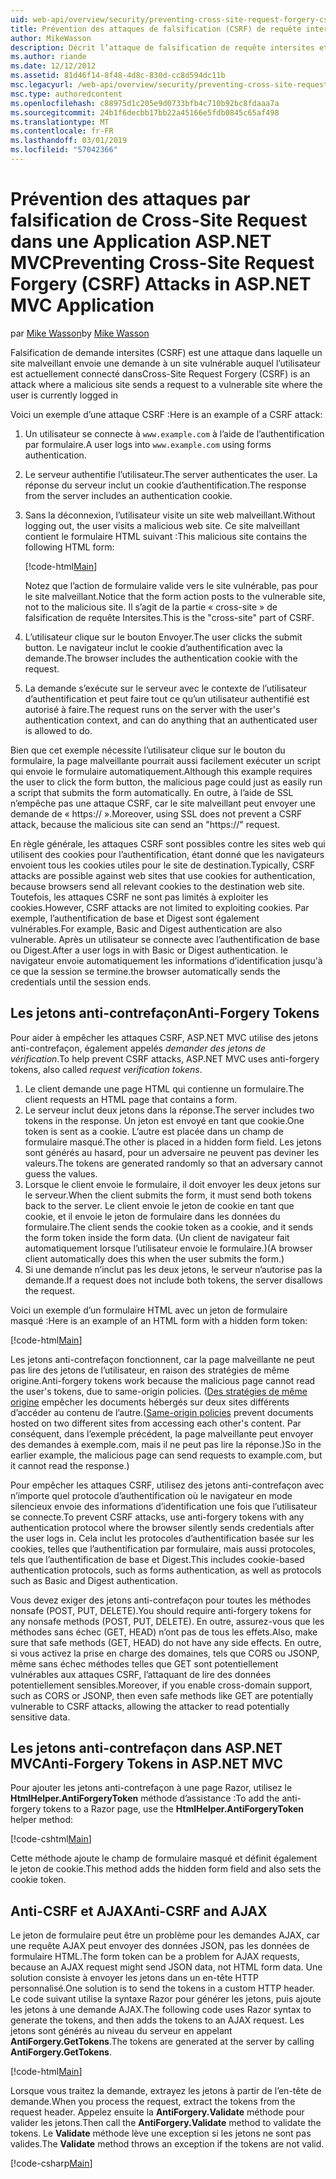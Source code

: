```yaml
---
uid: web-api/overview/security/preventing-cross-site-request-forgery-csrf-attacks
title: Prévention des attaques de falsification (CSRF) de requête intersites dans ASP.NET MVC
author: MikeWasson
description: Décrit l’attaque de falsification de requête intersites et comment implémenter les mesures anti-CSRF dans ASP.NET Web MVC.
ms.author: riande
ms.date: 12/12/2012
ms.assetid: 81d46f14-8f48-4d8c-830d-cc8d594dc11b
msc.legacyurl: /web-api/overview/security/preventing-cross-site-request-forgery-csrf-attacks
msc.type: authoredcontent
ms.openlocfilehash: c88975d1c205e9d0733bfb4c710b92bc8fdaaa7a
ms.sourcegitcommit: 24b1f6decbb17bb22a45166e5fdb0845c65af498
ms.translationtype: MT
ms.contentlocale: fr-FR
ms.lasthandoff: 03/01/2019
ms.locfileid: "57042366"
---
```

<a name="preventing-cross-site-request-forgery-csrf-attacks-in-aspnet-mvc-application"></a><span data-ttu-id="11882-103">Prévention des attaques par falsification de Cross-Site Request dans une Application ASP.NET MVC</span><span class="sxs-lookup"><span data-stu-id="11882-103">Preventing Cross-Site Request Forgery (CSRF) Attacks in ASP.NET MVC Application</span></span>
====================
<span data-ttu-id="11882-104">par [Mike Wasson](https://github.com/MikeWasson)</span><span class="sxs-lookup"><span data-stu-id="11882-104">by [Mike Wasson](https://github.com/MikeWasson)</span></span>

<span data-ttu-id="11882-105">Falsification de demande intersites (CSRF) est une attaque dans laquelle un site malveillant envoie une demande à un site vulnérable auquel l’utilisateur est actuellement connecté dans</span><span class="sxs-lookup"><span data-stu-id="11882-105">Cross-Site Request Forgery (CSRF) is an attack where a malicious site sends a request to a vulnerable site where the user is currently logged in</span></span>

<span data-ttu-id="11882-106">Voici un exemple d’une attaque CSRF :</span><span class="sxs-lookup"><span data-stu-id="11882-106">Here is an example of a CSRF attack:</span></span>

1. <span data-ttu-id="11882-107">Un utilisateur se connecte à `www.example.com` à l’aide de l’authentification par formulaire.</span><span class="sxs-lookup"><span data-stu-id="11882-107">A user logs into `www.example.com` using forms authentication.</span></span>
2. <span data-ttu-id="11882-108">Le serveur authentifie l’utilisateur.</span><span class="sxs-lookup"><span data-stu-id="11882-108">The server authenticates the user.</span></span> <span data-ttu-id="11882-109">La réponse du serveur inclut un cookie d’authentification.</span><span class="sxs-lookup"><span data-stu-id="11882-109">The response from the server includes an authentication cookie.</span></span>
3. <span data-ttu-id="11882-110">Sans la déconnexion, l’utilisateur visite un site web malveillant.</span><span class="sxs-lookup"><span data-stu-id="11882-110">Without logging out, the user visits a malicious web site.</span></span> <span data-ttu-id="11882-111">Ce site malveillant contient le formulaire HTML suivant :</span><span class="sxs-lookup"><span data-stu-id="11882-111">This malicious site contains the following HTML form:</span></span> 

    [!code-html[Main](preventing-cross-site-request-forgery-csrf-attacks/samples/sample1.html)]

    <span data-ttu-id="11882-112">Notez que l’action de formulaire valide vers le site vulnérable, pas pour le site malveillant.</span><span class="sxs-lookup"><span data-stu-id="11882-112">Notice that the form action posts to the vulnerable site, not to the malicious site.</span></span> <span data-ttu-id="11882-113">Il s’agit de la partie « cross-site » de falsification de requête Intersites.</span><span class="sxs-lookup"><span data-stu-id="11882-113">This is the "cross-site" part of CSRF.</span></span>
4. <span data-ttu-id="11882-114">L’utilisateur clique sur le bouton Envoyer.</span><span class="sxs-lookup"><span data-stu-id="11882-114">The user clicks the submit button.</span></span> <span data-ttu-id="11882-115">Le navigateur inclut le cookie d’authentification avec la demande.</span><span class="sxs-lookup"><span data-stu-id="11882-115">The browser includes the authentication cookie with the request.</span></span>
5. <span data-ttu-id="11882-116">La demande s’exécute sur le serveur avec le contexte de l’utilisateur d’authentification et peut faire tout ce qu’un utilisateur authentifié est autorisé à faire.</span><span class="sxs-lookup"><span data-stu-id="11882-116">The request runs on the server with the user's authentication context, and can do anything that an authenticated user is allowed to do.</span></span>

<span data-ttu-id="11882-117">Bien que cet exemple nécessite l’utilisateur clique sur le bouton du formulaire, la page malveillante pourrait aussi facilement exécuter un script qui envoie le formulaire automatiquement.</span><span class="sxs-lookup"><span data-stu-id="11882-117">Although this example requires the user to click the form button, the malicious page could just as easily run a script that submits the form automatically.</span></span> <span data-ttu-id="11882-118">En outre, à l’aide de SSL n’empêche pas une attaque CSRF, car le site malveillant peut envoyer une demande de « https:// ».</span><span class="sxs-lookup"><span data-stu-id="11882-118">Moreover, using SSL does not prevent a CSRF attack, because the malicious site can send an "https://" request.</span></span>

<span data-ttu-id="11882-119">En règle générale, les attaques CSRF sont possibles contre les sites web qui utilisent des cookies pour l’authentification, étant donné que les navigateurs envoient tous les cookies utiles pour le site de destination.</span><span class="sxs-lookup"><span data-stu-id="11882-119">Typically, CSRF attacks are possible against web sites that use cookies for authentication, because browsers send all relevant cookies to the destination web site.</span></span> <span data-ttu-id="11882-120">Toutefois, les attaques CSRF ne sont pas limités à exploiter les cookies.</span><span class="sxs-lookup"><span data-stu-id="11882-120">However, CSRF attacks are not limited to exploiting cookies.</span></span> <span data-ttu-id="11882-121">Par exemple, l’authentification de base et Digest sont également vulnérables.</span><span class="sxs-lookup"><span data-stu-id="11882-121">For example, Basic and Digest authentication are also vulnerable.</span></span> <span data-ttu-id="11882-122">Après un utilisateur se connecte avec l’authentification de base ou Digest.</span><span class="sxs-lookup"><span data-stu-id="11882-122">After a user logs in with Basic or Digest authentication.</span></span> <span data-ttu-id="11882-123">le navigateur envoie automatiquement les informations d’identification jusqu'à ce que la session se termine.</span><span class="sxs-lookup"><span data-stu-id="11882-123">the browser automatically sends the credentials until the session ends.</span></span>

## <a name="anti-forgery-tokens"></a><span data-ttu-id="11882-124">Les jetons anti-contrefaçon</span><span class="sxs-lookup"><span data-stu-id="11882-124">Anti-Forgery Tokens</span></span>

<span data-ttu-id="11882-125">Pour aider à empêcher les attaques CSRF, ASP.NET MVC utilise des jetons anti-contrefaçon, également appelés *demander des jetons de vérification*.</span><span class="sxs-lookup"><span data-stu-id="11882-125">To help prevent CSRF attacks, ASP.NET MVC uses anti-forgery tokens, also called *request verification tokens*.</span></span>

1. <span data-ttu-id="11882-126">Le client demande une page HTML qui contienne un formulaire.</span><span class="sxs-lookup"><span data-stu-id="11882-126">The client requests an HTML page that contains a form.</span></span>
2. <span data-ttu-id="11882-127">Le serveur inclut deux jetons dans la réponse.</span><span class="sxs-lookup"><span data-stu-id="11882-127">The server includes two tokens in the response.</span></span> <span data-ttu-id="11882-128">Un jeton est envoyé en tant que cookie.</span><span class="sxs-lookup"><span data-stu-id="11882-128">One token is sent as a cookie.</span></span> <span data-ttu-id="11882-129">L’autre est placée dans un champ de formulaire masqué.</span><span class="sxs-lookup"><span data-stu-id="11882-129">The other is placed in a hidden form field.</span></span> <span data-ttu-id="11882-130">Les jetons sont générés au hasard, pour un adversaire ne peuvent pas deviner les valeurs.</span><span class="sxs-lookup"><span data-stu-id="11882-130">The tokens are generated randomly so that an adversary cannot guess the values.</span></span>
3. <span data-ttu-id="11882-131">Lorsque le client envoie le formulaire, il doit envoyer les deux jetons sur le serveur.</span><span class="sxs-lookup"><span data-stu-id="11882-131">When the client submits the form, it must send both tokens back to the server.</span></span> <span data-ttu-id="11882-132">Le client envoie le jeton de cookie en tant que cookie, et il envoie le jeton de formulaire dans les données du formulaire.</span><span class="sxs-lookup"><span data-stu-id="11882-132">The client sends the cookie token as a cookie, and it sends the form token inside the form data.</span></span> <span data-ttu-id="11882-133">(Un client de navigateur fait automatiquement lorsque l’utilisateur envoie le formulaire.)</span><span class="sxs-lookup"><span data-stu-id="11882-133">(A browser client automatically does this when the user submits the form.)</span></span>
4. <span data-ttu-id="11882-134">Si une demande n’inclut pas les deux jetons, le serveur n’autorise pas la demande.</span><span class="sxs-lookup"><span data-stu-id="11882-134">If a request does not include both tokens, the server disallows the request.</span></span>

<span data-ttu-id="11882-135">Voici un exemple d’un formulaire HTML avec un jeton de formulaire masqué :</span><span class="sxs-lookup"><span data-stu-id="11882-135">Here is an example of an HTML form with a hidden form token:</span></span>

[!code-html[Main](preventing-cross-site-request-forgery-csrf-attacks/samples/sample2.html)]

<span data-ttu-id="11882-136">Les jetons anti-contrefaçon fonctionnent, car la page malveillante ne peut pas lire des jetons de l’utilisateur, en raison des stratégies de même origine.</span><span class="sxs-lookup"><span data-stu-id="11882-136">Anti-forgery tokens work because the malicious page cannot read the user's tokens, due to same-origin policies.</span></span> <span data-ttu-id="11882-137">([Des stratégies de même origine](http://www.w3.org/Security/wiki/Same_Origin_Policy) empêcher les documents hébergés sur deux sites différents d’accéder au contenu de l’autre.</span><span class="sxs-lookup"><span data-stu-id="11882-137">([Same-origin policies](http://www.w3.org/Security/wiki/Same_Origin_Policy) prevent documents hosted on two different sites from accessing each other's content.</span></span> <span data-ttu-id="11882-138">Par conséquent, dans l’exemple précédent, la page malveillante peut envoyer des demandes à exemple.com, mais il ne peut pas lire la réponse.)</span><span class="sxs-lookup"><span data-stu-id="11882-138">So in the earlier example, the malicious page can send requests to example.com, but it cannot read the response.)</span></span>

<span data-ttu-id="11882-139">Pour empêcher les attaques CSRF, utilisez des jetons anti-contrefaçon avec n’importe quel protocole d’authentification où le navigateur en mode silencieux envoie des informations d’identification une fois que l’utilisateur se connecte.</span><span class="sxs-lookup"><span data-stu-id="11882-139">To prevent CSRF attacks, use anti-forgery tokens with any authentication protocol where the browser silently sends credentials after the user logs in.</span></span> <span data-ttu-id="11882-140">Cela inclut les protocoles d’authentification basée sur les cookies, telles que l’authentification par formulaire, mais aussi protocoles, tels que l’authentification de base et Digest.</span><span class="sxs-lookup"><span data-stu-id="11882-140">This includes cookie-based authentication protocols, such as forms authentication, as well as protocols such as Basic and Digest authentication.</span></span>

<span data-ttu-id="11882-141">Vous devez exiger des jetons anti-contrefaçon pour toutes les méthodes nonsafe (POST, PUT, DELETE).</span><span class="sxs-lookup"><span data-stu-id="11882-141">You should require anti-forgery tokens for any nonsafe methods (POST, PUT, DELETE).</span></span> <span data-ttu-id="11882-142">En outre, assurez-vous que les méthodes sans échec (GET, HEAD) n’ont pas de tous les effets.</span><span class="sxs-lookup"><span data-stu-id="11882-142">Also, make sure that safe methods (GET, HEAD) do not have any side effects.</span></span> <span data-ttu-id="11882-143">En outre, si vous activez la prise en charge des domaines, tels que CORS ou JSONP, même sans échec méthodes telles que GET sont potentiellement vulnérables aux attaques CSRF, l’attaquant de lire des données potentiellement sensibles.</span><span class="sxs-lookup"><span data-stu-id="11882-143">Moreover, if you enable cross-domain support, such as CORS or JSONP, then even safe methods like GET are potentially vulnerable to CSRF attacks, allowing the attacker to read potentially sensitive data.</span></span>

## <a name="anti-forgery-tokens-in-aspnet-mvc"></a><span data-ttu-id="11882-144">Les jetons anti-contrefaçon dans ASP.NET MVC</span><span class="sxs-lookup"><span data-stu-id="11882-144">Anti-Forgery Tokens in ASP.NET MVC</span></span>

<span data-ttu-id="11882-145">Pour ajouter les jetons anti-contrefaçon à une page Razor, utilisez le **HtmlHelper.AntiForgeryToken** méthode d’assistance :</span><span class="sxs-lookup"><span data-stu-id="11882-145">To add the anti-forgery tokens to a Razor page, use the **HtmlHelper.AntiForgeryToken** helper method:</span></span>

[!code-cshtml[Main](preventing-cross-site-request-forgery-csrf-attacks/samples/sample3.cshtml)]

<span data-ttu-id="11882-146">Cette méthode ajoute le champ de formulaire masqué et définit également le jeton de cookie.</span><span class="sxs-lookup"><span data-stu-id="11882-146">This method adds the hidden form field and also sets the cookie token.</span></span>

## <a name="anti-csrf-and-ajax"></a><span data-ttu-id="11882-147">Anti-CSRF et AJAX</span><span class="sxs-lookup"><span data-stu-id="11882-147">Anti-CSRF and AJAX</span></span>

<span data-ttu-id="11882-148">Le jeton de formulaire peut être un problème pour les demandes AJAX, car une requête AJAX peut envoyer des données JSON, pas les données de formulaire HTML.</span><span class="sxs-lookup"><span data-stu-id="11882-148">The form token can be a problem for AJAX requests, because an AJAX request might send JSON data, not HTML form data.</span></span> <span data-ttu-id="11882-149">Une solution consiste à envoyer les jetons dans un en-tête HTTP personnalisé.</span><span class="sxs-lookup"><span data-stu-id="11882-149">One solution is to send the tokens in a custom HTTP header.</span></span> <span data-ttu-id="11882-150">Le code suivant utilise la syntaxe Razor pour générer les jetons, puis ajoute les jetons à une demande AJAX.</span><span class="sxs-lookup"><span data-stu-id="11882-150">The following code uses Razor syntax to generate the tokens, and then adds the tokens to an AJAX request.</span></span> <span data-ttu-id="11882-151">Les jetons sont générés au niveau du serveur en appelant **AntiForgery.GetTokens**.</span><span class="sxs-lookup"><span data-stu-id="11882-151">The tokens are generated at the server by calling **AntiForgery.GetTokens**.</span></span>

[!code-html[Main](preventing-cross-site-request-forgery-csrf-attacks/samples/sample4.html)]

<span data-ttu-id="11882-152">Lorsque vous traitez la demande, extrayez les jetons à partir de l’en-tête de demande.</span><span class="sxs-lookup"><span data-stu-id="11882-152">When you process the request, extract the tokens from the request header.</span></span> <span data-ttu-id="11882-153">Appelez ensuite la **AntiForgery.Validate** méthode pour valider les jetons.</span><span class="sxs-lookup"><span data-stu-id="11882-153">Then call the **AntiForgery.Validate** method to validate the tokens.</span></span> <span data-ttu-id="11882-154">Le **Validate** méthode lève une exception si les jetons ne sont pas valides.</span><span class="sxs-lookup"><span data-stu-id="11882-154">The **Validate** method throws an exception if the tokens are not valid.</span></span>

[!code-csharp[Main](preventing-cross-site-request-forgery-csrf-attacks/samples/sample5.cs)]
